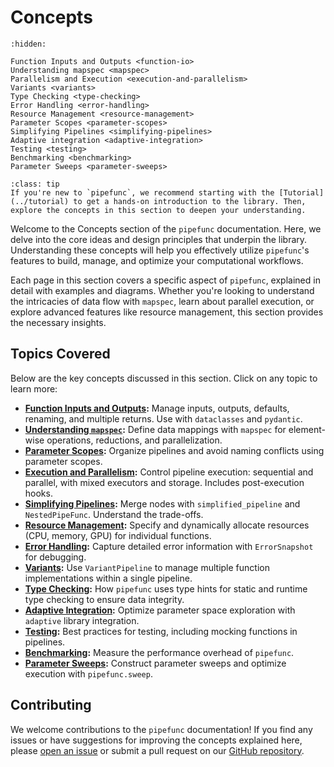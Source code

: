 # Concepts

```{toctree}
:hidden:

Function Inputs and Outputs <function-io>
Understanding mapspec <mapspec>
Parallelism and Execution <execution-and-parallelism>
Variants <variants>
Type Checking <type-checking>
Error Handling <error-handling>
Resource Management <resource-management>
Parameter Scopes <parameter-scopes>
Simplifying Pipelines <simplifying-pipelines>
Adaptive integration <adaptive-integration>
Testing <testing>
Benchmarking <benchmarking>
Parameter Sweeps <parameter-sweeps>
```

```{admonition} Getting Started
:class: tip
If you're new to `pipefunc`, we recommend starting with the [Tutorial](../tutorial) to get a hands-on introduction to the library. Then, explore the concepts in this section to deepen your understanding.
```

Welcome to the Concepts section of the `pipefunc` documentation.
Here, we delve into the core ideas and design principles that underpin the library.
Understanding these concepts will help you effectively utilize `pipefunc`'s features to build, manage, and optimize your computational workflows.

Each page in this section covers a specific aspect of `pipefunc`, explained in detail with examples and diagrams.
Whether you're looking to understand the intricacies of data flow with `mapspec`, learn about parallel execution, or explore advanced features like resource management, this section provides the necessary insights.

## Topics Covered

Below are the key concepts discussed in this section. Click on any topic to learn more:

- **[Function Inputs and Outputs](./function-io):** Manage inputs, outputs, defaults, renaming, and multiple returns. Use with `dataclasses` and `pydantic`.
- **[Understanding `mapspec`](mapspec.md):** Define data mappings with `mapspec` for element-wise operations, reductions, and parallelization.
- **[Parameter Scopes](./parameter-scopes):** Organize pipelines and avoid naming conflicts using parameter scopes.
- **[Execution and Parallelism](./execution-and-parallelism):** Control pipeline execution: sequential and parallel, with mixed executors and storage. Includes post-execution hooks.
- **[Simplifying Pipelines](./simplifying-pipelines):** Merge nodes with `simplified_pipeline` and `NestedPipeFunc`. Understand the trade-offs.
- **[Resource Management](./resource-management):** Specify and dynamically allocate resources (CPU, memory, GPU) for individual functions.
- **[Error Handling](./error-handling):** Capture detailed error information with `ErrorSnapshot` for debugging.
- **[Variants](./variants):** Use `VariantPipeline` to manage multiple function implementations within a single pipeline.
- **[Type Checking](./type-checking):** How `pipefunc` uses type hints for static and runtime type checking to ensure data integrity.
- **[Adaptive Integration](./adaptive-integration):** Optimize parameter space exploration with `adaptive` library integration.
- **[Testing](./testing):** Best practices for testing, including mocking functions in pipelines.
- **[Benchmarking](./benchmarking):** Measure the performance overhead of `pipefunc`.
- **[Parameter Sweeps](./parameter-sweeps):** Construct parameter sweeps and optimize execution with `pipefunc.sweep`.

## Contributing

We welcome contributions to the `pipefunc` documentation! If you find any issues or have suggestions for improving the concepts explained here, please [open an issue](https://github.com/pipefunc/pipefunc/issues/new) or submit a pull request on our [GitHub repository](https://github.com/pipefunc/pipefunc).
